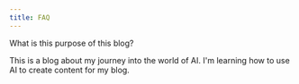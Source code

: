 ```yaml
---
title: FAQ
---
```


What is this purpose of this blog?

This is a blog about my journey into the world of AI. I'm learning how to use AI to create content for my blog.